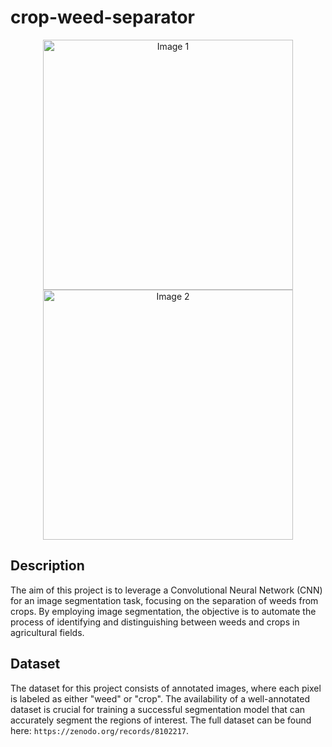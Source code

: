# crop-weed-separator


<p align="center">
  <img src="https://github.com/nicolazande/crop-weed-separator/assets/115359494/40e6fee4-db2f-443e-95c4-9c7c923d5a62" width="400" alt="Image 1">
  <img src="https://github.com/nicolazande/crop-weed-separator/assets/115359494/5c73ceba-64b3-40d7-85ec-ea7231b16092" width="400" alt="Image 2">
</p>



## Description

The aim of this project is to leverage a Convolutional Neural Network (CNN) for an image segmentation task, focusing on the separation of weeds from crops. By employing image segmentation, the objective is to automate the process of identifying and distinguishing between weeds and crops in agricultural fields.

## Dataset

The dataset for this project consists of annotated images, where each pixel is labeled as either "weed" or "crop". The availability of a well-annotated dataset is crucial for training a successful segmentation model that can accurately segment the regions of interest. The full dataset can be found here: `https://zenodo.org/records/8102217`.


